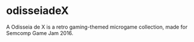 # odisseiadeX
A Odisseia de X is a retro gaming-themed microgame collection, made for Semcomp Game Jam 2016.
